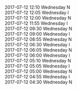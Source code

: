 2017-07-12 12:10 Wednesday  N  
2017-07-12 12:05 Wednesday  I  
2017-07-12 12:00 Wednesday  N  
2017-07-12 11:55 Wednesday  I  
2017-07-12 09:30 Wednesday  N  
2017-07-12 09:00 Wednesday  I  
2017-07-12 08:55 Wednesday  N  
2017-07-12 06:30 Wednesday  I  
2017-07-12 06:05 Wednesday  N  
2017-07-12 06:00 Wednesday  I  
2017-07-12 05:10 Wednesday  N  
2017-07-12 05:05 Wednesday  I  
2017-07-12 05:00 Wednesday  N  
2017-07-12 04:55 Wednesday  I  
2017-07-12 04:30 Wednesday  N  
